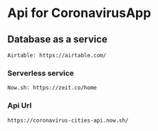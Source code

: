 # Api for CoronavirusApp

## Database as a service
```
Airtable: https://airtable.com/
```

### Serverless service
```
Now.sh: https://zeit.co/home
```

### Api Url
```
https://coronavirus-cities-api.now.sh/
```